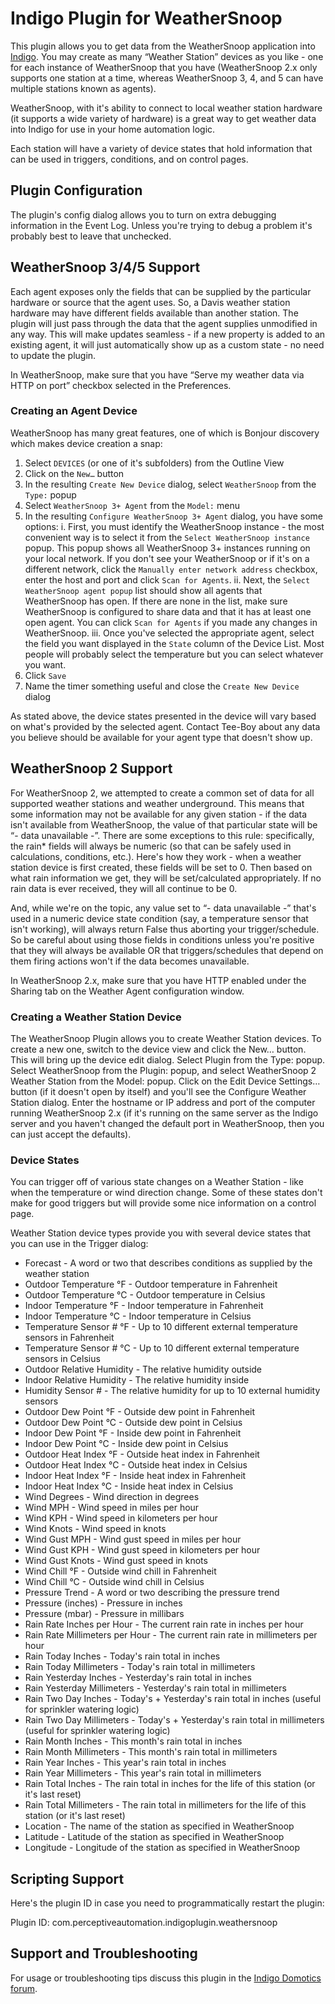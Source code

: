 # Indigo Plugin for WeatherSnoop

This plugin allows you to get data from the WeatherSnoop application into [Indigo](http://www.indigodomo.com). You may create as many “Weather Station” devices as you like - one for each instance of WeatherSnoop that you have (WeatherSnoop 2.x only supports one station at a time, whereas WeatherSnoop 3, 4, and 5 can have multiple stations known as agents).

WeatherSnoop, with it's ability to connect to local weather station hardware (it supports a wide variety of hardware) is a great way to get weather data into Indigo for use in your home automation logic.

Each station will have a variety of device states that hold information that can be used in triggers, conditions, and on control pages.

## Plugin Configuration

The plugin's config dialog allows you to turn on extra debugging information in the Event Log. Unless you're trying to debug a problem it's probably best to leave that unchecked.

## WeatherSnoop 3/4/5 Support

Each agent exposes only the fields that can be supplied by the particular hardware or source that the agent uses. So, a Davis weather station hardware may have different fields available than another station. The plugin will just pass through the data that the agent supplies unmodified in any way. This will make updates seamless - if a new property is added to an existing agent, it will just automatically show up as a custom state - no need to update the plugin.

In WeatherSnoop, make sure that you have “Serve my weather data via HTTP on port” checkbox selected in the Preferences.

### Creating an Agent Device

WeatherSnoop has many great features, one of which is Bonjour discovery which makes device creation a snap:

1. Select `DEVICES` (or one of it's subfolders) from the Outline View
2. Click on the `New…` button
3. In the resulting `Create New Device` dialog, select `WeatherSnoop` from the `Type:` popup
4. Select `WeatherSnoop 3+ Agent` from the `Model:` menu
5. In the resulting `Configure WeatherSnoop 3+ Agent` dialog, you have some options:
 i. First, you must identify the WeatherSnoop instance - the most convenient way is to select it from the `Select WeatherSnoop instance` popup. This popup shows all WeatherSnoop 3+ instances running on your local network. If you don't see your WeatherSnoop or if it's on a different network, click the `Manually enter network address` checkbox, enter the host and port and click `Scan for Agents`.
 ii. Next, the `Select WeatherSnoop agent popup` list should show all agents that WeatherSnoop has open. If there are none in the list, make sure WeatherSnoop is configured to share data and that it has at least one open agent. You can click `Scan for Agents` if you made any changes in WeatherSnoop.
 iii. Once you've selected the appropriate agent, select the field you want displayed in the `State` column of the Device List. Most people will probably select the temperature but you can select whatever you want.
6. Click `Save`
7. Name the timer something useful and close the `Create New Device` dialog

As stated above, the device states presented in the device will vary based on what's provided by the selected agent. Contact Tee-Boy about any data you believe should be available for your agent type that doesn't show up.

## WeatherSnoop 2 Support

For WeatherSnoop 2, we attempted to create a common set of data for all supported weather stations and weather underground. This means that some information may not be available for any given station - if the data isn't available from WeatherSnoop, the value of that particular state will be “- data unavailable -”. There are some exceptions to this rule: specifically, the rain* fields will always be numeric (so that can be safely used in calculations, conditions, etc.). Here's how they work - when a weather station device is first created, these fields will be set to 0. Then based on what rain information we get, they will be set/calculated appropriately. If no rain data is ever received, they will all continue to be 0.

And, while we're on the topic, any value set to “- data unavailable -” that's used in a numeric device state condition (say, a temperature sensor that isn't working), will always return False thus aborting your trigger/schedule. So be careful about using those fields in conditions unless you're positive that they will always be available OR that triggers/schedules that depend on them firing actions won't if the data becomes unavailable.

In WeatherSnoop 2.x, make sure that you have HTTP enabled under the Sharing tab on the Weather Agent configuration window.

### Creating a Weather Station Device

The WeatherSnoop Plugin allows you to create Weather Station devices. To create a new one, switch to the device view and click the New… button. This will bring up the device edit dialog. Select Plugin from the Type: popup. Select WeatherSnoop from the Plugin: popup, and select WeatherSnoop 2 Weather Station from the Model: popup. Click on the Edit Device Settings… button (if it doesn't open by itself) and you'll see the Configure Weather Station dialog. Enter the hostname or IP address and port of the computer running WeatherSnoop 2.x (if it's running on the same server as the Indigo server and you haven't changed the default port in WeatherSnoop, then you can just accept the defaults).

### Device States

You can trigger off of various state changes on a Weather Station - like when the temperature or wind direction change. Some of these states don't make for good triggers but will provide some nice information on a control page.

Weather Station device types provide you with several device states that you can use in the Trigger dialog:

* Forecast - A word or two that describes conditions as supplied by the weather station
* Outdoor Temperature °F - Outdoor temperature in Fahrenheit
* Outdoor Temperature °C - Outdoor temperature in Celsius
* Indoor Temperature °F - Indoor temperature in Fahrenheit
* Indoor Temperature °C - Indoor temperature in Celsius
* Temperature Sensor # °F - Up to 10 different external temperature sensors in Fahrenheit
* Temperature Sensor # °C - Up to 10 different external temperature sensors in Celsius
* Outdoor Relative Humidity - The relative humidity outside
* Indoor Relative Humidity - The relative humidity inside
* Humidity Sensor # - The relative humidity for up to 10 external humidity sensors
* Outdoor Dew Point °F - Outside dew point in Fahrenheit
* Outdoor Dew Point °C - Outside dew point in Celsius
* Indoor Dew Point °F - Inside dew point in Fahrenheit
* Indoor Dew Point °C - Inside dew point in Celsius
* Outdoor Heat Index °F - Outside heat index in Fahrenheit
* Outdoor Heat Index °C - Outside heat index in Celsius
* Indoor Heat Index °F - Inside heat index in Fahrenheit
* Indoor Heat Index °C - Inside heat index in Celsius
* Wind Degrees - Wind direction in degrees
* Wind MPH - Wind speed in miles per hour
* Wind KPH - Wind speed in kilometers per hour
* Wind Knots - Wind speed in knots
* Wind Gust MPH - Wind gust speed in miles per hour
* Wind Gust KPH - Wind gust speed in kilometers per hour
* Wind Gust Knots - Wind gust speed in knots
* Wind Chill °F - Outside wind chill in Fahrenheit
* Wind Chill °C - Outside wind chill in Celsius
* Pressure Trend - A word or two describing the pressure trend
* Pressure (inches) - Pressure in inches
* Pressure (mbar) - Pressure in millibars
* Rain Rate Inches per Hour - The current rain rate in inches per hour
* Rain Rate Millimeters per Hour - The current rain rate in millimeters per hour
* Rain Today Inches - Today's rain total in inches
* Rain Today Millimeters - Today's rain total in millimeters
* Rain Yesterday Inches - Yesterday's rain total in inches
* Rain Yesterday Millimeters - Yesterday's rain total in millimeters
* Rain Two Day Inches - Today's + Yesterday's rain total in inches (useful for sprinkler watering logic)
* Rain Two Day Millimeters - Today's + Yesterday's rain total in millimeters (useful for sprinkler watering logic)
* Rain Month Inches - This month's rain total in inches
* Rain Month Millimeters - This month's rain total in millimeters
* Rain Year Inches - This year's rain total in inches
* Rain Year Millimeters - This year's rain total in millimeters
* Rain Total Inches - The rain total in inches for the life of this station (or it's last reset)
* Rain Total Millimeters - The rain total in millimeters for the life of this station (or it's last reset)
* Location - The name of the station as specified in WeatherSnoop
* Latitude - Latitude of the station as specified in WeatherSnoop
* Longitude - Longitude of the station as specified in WeatherSnoop

## Scripting Support

Here's the plugin ID in case you need to programmatically restart the plugin:

Plugin ID: com.perceptiveautomation.indigoplugin.weathersnoop

## Support and Troubleshooting

For usage or troubleshooting tips discuss this plugin in the [Indigo Domotics forum](https://forums.indigodomo.com/viewforum.php?f=280).


